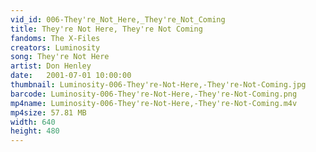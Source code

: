 ```yaml
---
vid_id: 006-They're_Not_Here,_They're_Not_Coming
title: They're Not Here, They're Not Coming
fandoms: The X-Files
creators: Luminosity
song: They're Not Here
artist: Don Henley
date:   2001-07-01 10:00:00
thumbnail: Luminosity-006-They're-Not-Here,-They're-Not-Coming.jpg
barcode: Luminosity-006-They're-Not-Here,-They're-Not-Coming.png
mp4name: Luminosity-006-They're-Not-Here,-They're-Not-Coming.m4v
mp4size: 57.81 MB
width: 640
height: 480
---
```



  
